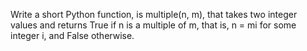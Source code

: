 Write a short Python function, is multiple(n, m), that takes two integer values and returns True if n is a multiple of m, that is, n = mi for some integer i, and False otherwise.